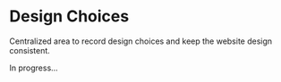 # Design Choices
Centralized area to record design choices and keep the website design consistent.

In progress...